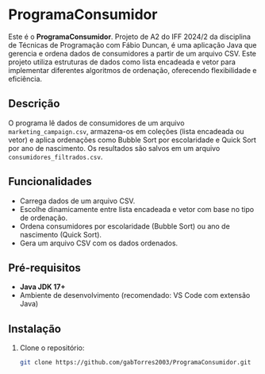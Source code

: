 # ProgramaConsumidor

Este é o **ProgramaConsumidor**. Projeto de A2 do IFF 2024/2 da disciplina de Técnicas de Programação com Fábio Duncan, é uma aplicação Java que gerencia e ordena dados de consumidores a partir de um arquivo CSV. Este projeto utiliza estruturas de dados como lista encadeada e vetor para implementar diferentes algoritmos de ordenação, oferecendo flexibilidade e eficiência.

## Descrição
O programa lê dados de consumidores de um arquivo `marketing_campaign.csv`, armazena-os em coleções (lista encadeada ou vetor) e aplica ordenações como Bubble Sort por escolaridade e Quick Sort por ano de nascimento. Os resultados são salvos em um arquivo `consumidores_filtrados.csv`.

## Funcionalidades
- Carrega dados de um arquivo CSV.
- Escolhe dinamicamente entre lista encadeada e vetor com base no tipo de ordenação.
- Ordena consumidores por escolaridade (Bubble Sort) ou ano de nascimento (Quick Sort).
- Gera um arquivo CSV com os dados ordenados.

## Pré-requisitos
- **Java JDK 17+**
- Ambiente de desenvolvimento (recomendado: VS Code com extensão Java)

## Instalação
1. Clone o repositório:
   ```bash
   git clone https://github.com/gabTorres2003/ProgramaConsumidor.git
